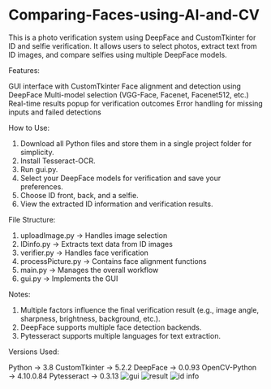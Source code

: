 # Comparing-Faces-using-AI-and-CV

This is a photo verification system using DeepFace and CustomTkinter for ID and selfie verification. It allows users to select photos, extract text from ID images, and compare selfies using multiple DeepFace models.

Features:

GUI interface with CustomTkinter
Face alignment and detection using DeepFace
Multi-model selection (VGG-Face, Facenet, Facenet512, etc.)
Real-time results popup for verification outcomes
Error handling for missing inputs and failed detections

How to Use:

1. Download all Python files and store them in a single project folder for simplicity.
2. Install Tesseract-OCR.
3. Run gui.py.
4. Select your DeepFace models for verification and save your preferences.
5. Choose ID front, back, and a selfie.
6. View the extracted ID information and verification results.

File Structure:

1. uploadImage.py → Handles image selection
2. IDinfo.py → Extracts text data from ID images
3. verifier.py → Handles face verification
4. processPicture.py → Contains face alignment functions
5. main.py → Manages the overall workflow
6. gui.py → Implements the GUI

Notes:

1. Multiple factors influence the final verification result (e.g., image angle, sharpness, brightness, background, etc.).
2. DeepFace supports multiple face detection backends.
3. Pytesseract supports multiple languages for text extraction.
   
Versions Used:

Python → 3.8
CustomTkinter → 5.2.2
DeepFace → 0.0.93
OpenCV-Python → 4.10.0.84
Pytesseract → 0.3.13
![gui](https://github.com/user-attachments/assets/841fa8fc-a4b6-45a7-b639-424c121e4503)
![result](https://github.com/user-attachments/assets/0d84d156-ad7e-484d-b2ad-75aeb50e7519)
![id info](https://github.com/user-attachments/assets/da164312-12ed-461f-ba9c-9dbc5909ea02)
